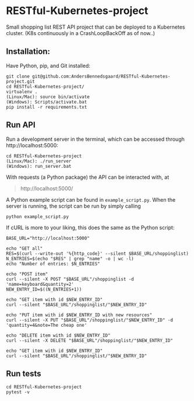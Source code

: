 # RESTful-Kubernetes-project

Small shopping list REST API project that can be deployed to a Kubernetes cluster.
(K8s continuously in a CrashLoopBackOff as of now..)

## Installation: 
Have Python, pip, and Git installed:
    
    git clone git@github.com:AndersBennedsgaard/RESTful-Kubernetes-project.git
    cd RESTful-Kubernetes-project/
    virtualenv .
    (Linux/Mac): source bin/activate
    (Windows): Scripts/activate.bat
    pip install -r requirements.txt

## Run API
Run a development server in the terminal, which can be accessed through http://localhost:5000:

    cd RESTful-Kubernetes-project
    (Linux/Mac): ./run_server
    (Windows): run_server.bat

With requests (a Python package) the API can be interacted with, at 
> http://localhost:5000/

A Python example script can be found in `example_script.py`. 
When the server is running, the script can be run by simply calling 

    python example_script.py

If cURL is more to your liking, this does the same as the Python script:

    BASE_URL="http://localhost:5000"

    echo "GET all"
    RES=$(curl --write-out '%{http_code}' --silent $BASE_URL/shoppinglist)
    N_ENTRIES=$(echo "$RES" | grep "name" -o | wc -l)
    echo "Number of entries: $N_ENTRIES"

    echo "POST item"
    curl --silent -X POST "$BASE_URL"/shoppinglist -d 'name=keyboard&quantity=2'
    NEW_ENTRY_ID=$((N_ENTRIES+1))

    echo "GET item with id $NEW_ENTRY_ID"
    curl --silent "$BASE_URL"/shoppinglist/"$NEW_ENTRY_ID"

    echo "PUT item with id $NEW_ENTRY_ID with new resources"
    curl --silent -X PUT "$BASE_URL"/shoppinglist/"$NEW_ENTRY_ID" -d 'quantity=4&note=The cheap one'

    echo "DELETE item with id $NEW_ENTRY_ID"
    curl --silent -X DELETE "$BASE_URL"/shoppinglist/"$NEW_ENTRY_ID"

    echo "GET item with id $NEW_ENTRY_ID"
    curl --silent "$BASE_URL"/shoppinglist/"$NEW_ENTRY_ID"

## Run tests

    cd RESTful-Kubernetes-project
    pytest -v
